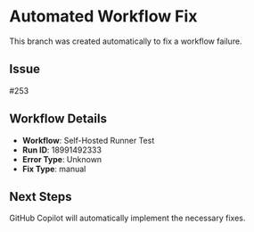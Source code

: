 # Automated Workflow Fix

This branch was created automatically to fix a workflow failure.

## Issue

#253

## Workflow Details

- **Workflow**: Self-Hosted Runner Test
- **Run ID**: 18991492333
- **Error Type**: Unknown
- **Fix Type**: manual

## Next Steps

GitHub Copilot will automatically implement the necessary fixes.
